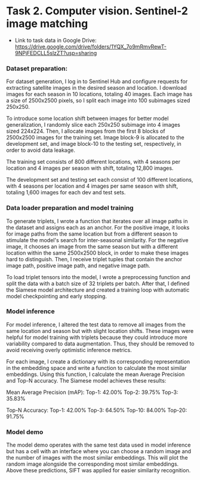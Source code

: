 # Task 2. Computer vision. Sentinel-2 image matching

- Link to task data in Google Drive: https://drive.google.com/drive/folders/1YQX_7o9mRmvRewT-9NPjFEDCLL5slzZT?usp=sharing

### Dataset preparation:
For dataset generation, I log in to Sentinel Hub and configure requests for extracting satellite 
images in the desired season and location. I download images for each season in 10 locations, 
totaling 40 images. Each image has a size of 2500x2500 pixels, so I split each image into 100 
subimages sized 250x250.

To introduce some location shift between images for better model generalization, I randomly 
slice each 250x250 subimage into 4 images sized 224x224. Then, I allocate images from the 
first 8 blocks of 2500x2500 images for the training set. Image block-9 is allocated to the 
development set, and image block-10 to the testing set, respectively, in order to avoid data 
leakage.

The training set consists of 800 different locations, with 4 seasons per location and 4 images 
per season with shift, totaling 12,800 images.

The development set and testing set each consist of 100 different locations, with 4 seasons per 
location and 4 images per same season with shift, totaling 1,600 images for each dev and test sets.

### Data loader preparation and model training

To generate triplets, I wrote a function that iterates over all image paths in the dataset and assigns 
each as an anchor. For the positive image, it looks for image paths from the same location but from a 
different season to stimulate the model's search for inter-seasonal similarity. For the negative image, 
it chooses an image from the same season but with a different location within the same 2500x2500 block, 
in order to make these images hard to distinguish. Then, I receive triplet tuples that contain the anchor 
image path, positive image path, and negative image path.

To load triplet tensors into the model, I wrote a preprocessing function and split the data with a batch 
size of 32 triplets per batch. After that, I defined the Siamese model architecture and created a training 
loop with automatic model checkpointing and early stopping.

### Model inference
For model inference, I altered the test data to remove all images from the same location and season but 
with slight location shifts. These images were helpful for model training with triplets because they 
could introduce more variability compared to data augmentation. Thus, they should be removed to avoid 
receiving overly optimistic inference metrics.

For each image, I create a dictionary with its corresponding representation in the embedding space and 
write a function to calculate the most similar embeddings. Using this function, I calculate the 
mean Average Precision and Top-N accuracy. The Siamese model achieves these results:

Mean Average Precision (mAP):
Top-1: 42.00%
Top-2: 39.75%
Top-3: 35.83%

Top-N Accuracy:
Top-1: 42.00%
Top-3: 64.50%
Top-10: 84.00%
Top-20: 91.75%

### Model demo
The model demo operates with the same test data used in model inference but has a cell with an interface 
where you can choose a random image and the number of images with the most similar embeddings. 
This will plot the random image alongside the corresponding most similar embeddings. 
Above these predictions, SIFT was applied for easier similarity recognition.


